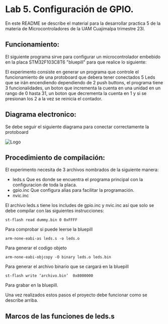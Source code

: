 
# Lab 5. Configuración de GPIO.

En este README se describe el material para la desarrollar practica 5 de la materia de Microcontroladores de la UAM Cuajimalpa trimestre 23I.

## Funcionamiento:

El siguiente programa sirve para configurar un microcontrolador embebido en la placa STM32F103C8T6 "bluepill" para que realice lo siguiente: 

El experimento consiste en generar un programa que controle el funcionamiento de una protoboard que debera tener conectados 5 Leds que se irán encendiendo dependiendo de 2 push buttons, el programa tiene 3 funcionalidades, un boton que incrementa la cuenta en una unidad en un rango de 0 hasta 31, un boton que decrementa la cuenta en 1 y si se presionan los 2 a la vez se reinicia el contador.

## Diagrama electronico:
Se debe seguir el siguiente diagrama para conectar correctamente la protoboard

![Logo](https://i.ibb.co/Zztsrt2/Diagrama-E.jpg)

## Procedimiento de compilación:

El experimento necesita de 3 archivos nombrados de la siguiente manera:

- leds.s 
Que es donde se encuentra el programa principal con la configuracion de toda la placa.
- gpio.inc
Que configura alias para facilitar la programación. 
- nvic.inc 

El archivo leds.s tiene los includes de gpio.inc y nvic.inc así que solo se debe compilar con las siguientes instrucciones:

    st-flash read dummy.bin 0 0xFFFF

Para comprobar si puede leerse la bluepill

    arm-none-eabi-as leds.s -o leds.o 

Para generar el codigo objeto

    arm-none-eabi-objcopy -O binary leds.o leds.bin 

Para generar el archivo binario que se cargará en la bluepill

    st-flash write ‘archivo.bin’  0x8000000

Para grabar en la bluepill.


Una vez realizados estos pasos el proyecto debe funcionar como se describe arriba.

## Marcos de las funciones de leds.s




